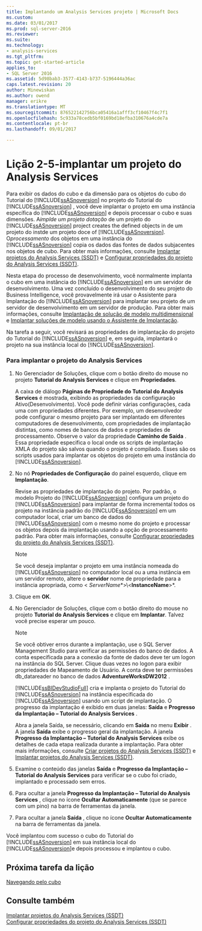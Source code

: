 ```yaml
---
title: Implantando um Analysis Services projeto | Microsoft Docs
ms.custom: 
ms.date: 03/01/2017
ms.prod: sql-server-2016
ms.reviewer: 
ms.suite: 
ms.technology:
- analysis-services
ms.tgt_pltfrm: 
ms.topic: get-started-article
applies_to:
- SQL Server 2016
ms.assetid: 5d98bab3-3577-4143-b737-5196444a36ac
caps.latest.revision: 20
author: Minewiskan
ms.author: owend
manager: erikre
ms.translationtype: MT
ms.sourcegitcommit: 876522142756bca05416a1afff3cf10467f4c7f1
ms.openlocfilehash: 5c933a78cedb5bf0169bd18efba310676a4cde7a
ms.contentlocale: pt-br
ms.lasthandoff: 09/01/2017

---
```

# <a name="lesson-2-5---deploying-an-analysis-services-project"></a>Lição 2-5-implantar um projeto do Analysis Services
Para exibir os dados do cubo e da dimensão para os objetos do cubo do Tutorial do [!INCLUDE[ssASnoversion](../includes/ssasnoversion-md.md)] no projeto do Tutorial do [!INCLUDE[ssASnoversion](../includes/ssasnoversion-md.md)] , você deve implantar o projeto em uma instância específica do [!INCLUDE[ssASnoversion](../includes/ssasnoversion-md.md)] e depois processar o cubo e suas dimensões. A*implde um projeto dotação* de um projeto do [!INCLUDE[ssASnoversion](../includes/ssasnoversion-md.md)] project creates the defined objects in de um projeto do instde um projeto doce of [!INCLUDE[ssASnoversion](../includes/ssasnoversion-md.md)]. O*processamento* dos objetos em uma instância do [!INCLUDE[ssASnoversion](../includes/ssasnoversion-md.md)] copia os dados das fontes de dados subjacentes nos objetos de cubo. Para obter mais informações, consulte [Implantar projetos do Analysis Services &#40;SSDT&#41;](../analysis-services/multidimensional-models/deploy-analysis-services-projects-ssdt.md) e [Configurar propriedades do projeto do Analysis Services &#40;SSDT&#41;](../analysis-services/multidimensional-models/configure-analysis-services-project-properties-ssdt.md).  
  
Nesta etapa do processo de desenvolvimento, você normalmente implanta o cubo em uma instância do [!INCLUDE[ssASnoversion](../includes/ssasnoversion-md.md)] em um servidor de desenvolvimento. Uma vez concluído o desenvolvimento do seu projeto do Business Intelligence, você provavelmente irá usar o Assistente para Implantação do [!INCLUDE[ssASnoversion](../includes/ssasnoversion-md.md)] para implantar seu projeto de um servidor de desenvolvimento em um servidor de produção. Para obter mais informações, consulte [Implantação de solução de modelo multidimensional](../analysis-services/multidimensional-models/multidimensional-model-solution-deployment.md) e [Implantar soluções de modelo usando o Assistente de Implantação](../analysis-services/multidimensional-models/deploy-model-solutions-using-the-deployment-wizard.md).  
  
Na tarefa a seguir, você revisará as propriedades de implantação do projeto do Tutorial do [!INCLUDE[ssASnoversion](../includes/ssasnoversion-md.md)] e, em seguida, implantará o projeto na sua instância local do [!INCLUDE[ssASnoversion](../includes/ssasnoversion-md.md)].  
  
### <a name="to-deploy-the-analysis-services-project"></a>Para implantar o projeto do Analysis Services  
  
1.  No Gerenciador de Soluções, clique com o botão direito do mouse no projeto **Tutorial do Analysis Services** e clique em **Propriedades**.  
  
    A caixa de diálogo **Páginas de Propriedade do Tutorial do Analysis Services** é mostrada, exibindo as propriedades da configuração Ativo(Desenvolvimento). Você pode definir várias configurações, cada uma com propriedades diferentes. Por exemplo, um desenvolvedor pode configurar o mesmo projeto para ser implantado em diferentes computadores de desenvolvimento, com propriedades de implantação distintas, como nomes de bancos de dados e propriedades de processamento. Observe o valor da propriedade **Caminho de Saída** . Essa propriedade especifica o local onde os scripts de implantação XMLA do projeto são salvos quando o projeto é compilado. Esses são os scripts usados para implantar os objetos do projeto em uma instância do [!INCLUDE[ssASnoversion](../includes/ssasnoversion-md.md)].  
  
2.  No nó **Propriedades de Configuração** do painel esquerdo, clique em **Implantação**.  
  
    Revise as propriedades de implantação do projeto. Por padrão, o modelo Projeto do [!INCLUDE[ssASnoversion](../includes/ssasnoversion-md.md)] configura um projeto do [!INCLUDE[ssASnoversion](../includes/ssasnoversion-md.md)] para implantar de forma incremental todos os projeto na instância padrão do [!INCLUDE[ssASnoversion](../includes/ssasnoversion-md.md)] em um computador local, criar um banco de dados do [!INCLUDE[ssASnoversion](../includes/ssasnoversion-md.md)] com o mesmo nome do projeto e processar os objetos depois da implantação usando a opção de processamento padrão. Para obter mais informações, consulte [Configurar propriedades do projeto do Analysis Services &#40;SSDT&#41;](../analysis-services/multidimensional-models/configure-analysis-services-project-properties-ssdt.md).  
  
    > [!NOTE]  
    > Se você deseja implantar o projeto em uma instância nomeada do [!INCLUDE[ssASnoversion](../includes/ssasnoversion-md.md)] no computador local ou a uma instância em um servidor remoto, altere o **servidor** nome de propriedade para a instância apropriada, como \<  *ServerName**>\\<**InstanceName**>*.  
  
3.  Clique em **OK**.  
  
4.  No Gerenciador de Soluções, clique com o botão direito do mouse no projeto **Tutorial do Analysis Services** e clique em **Implantar**. Talvez você precise esperar um pouco.  
  
    > [!NOTE]  
    > Se você obtiver erros durante a implantação, use o SQL Server Management Studio para verificar as permissões do banco de dados. A conta especificada para a conexão da fonte de dados deve ter um logon na instância do SQL Server. Clique duas vezes no logon para exibir propriedades de Mapeamento de Usuário. A conta deve ter permissões db_datareader no banco de dados **AdventureWorksDW2012** .  
  
    [!INCLUDE[ssBIDevStudioFull](../includes/ssbidevstudiofull-md.md)] cria e implanta o projeto do Tutorial do [!INCLUDE[ssASnoversion](../includes/ssasnoversion-md.md)] na instância especificada do [!INCLUDE[ssASnoversion](../includes/ssasnoversion-md.md)] usando um script de implantação. O progresso da implantação é exibido em duas janelas: **Saída** e **Progresso da Implantação – Tutorial do Analysis Services** .  
  
    Abra a janela Saída, se necessário, clicando em **Saída** no menu **Exibir** . A janela **Saída** exibe o progresso geral da implantação. A janela **Progresso da Implantação – Tutorial do Analysis Services** exibe os detalhes de cada etapa realizada durante a implantação. Para obter mais informações, consulte [Criar projetos do Analysis Services &#40;SSDT&#41;](../analysis-services/multidimensional-models/build-analysis-services-projects-ssdt.md) e [Implantar projetos do Analysis Services &#40;SSDT&#41;](../analysis-services/multidimensional-models/deploy-analysis-services-projects-ssdt.md).  
  
5.  Examine o conteúdo das janelas **Saída** e **Progresso da Implantação – Tutorial do Analysis Services** para verificar se o cubo foi criado, implantado e processado sem erros.  
  
6.  Para ocultar a janela **Progresso da Implantação – Tutorial do Analysis Services** , clique no ícone **Ocultar Automaticamente** (que se parece com um pino) na barra de ferramentas da janela.  
  
7.  Para ocultar a janela **Saída** , clique no ícone **Ocultar Automaticamente** na barra de ferramentas da janela.  
  
Você implantou com sucesso o cubo do Tutorial do [!INCLUDE[ssASnoversion](../includes/ssasnoversion-md.md)] em sua instância local do [!INCLUDE[ssASnoversion](../includes/ssasnoversion-md.md)]e depois processou e implantou o cubo.  
  
## <a name="next-task-in-lesson"></a>Próxima tarefa da lição  
[Navegando pelo cubo](../analysis-services/lesson-2-6-browsing-the-cube.md)  
  
## <a name="see-also"></a>Consulte também  
[Implantar projetos do Analysis Services &#40;SSDT&#41;](../analysis-services/multidimensional-models/deploy-analysis-services-projects-ssdt.md)  
[Configurar propriedades do projeto do Analysis Services &#40;SSDT&#41;](../analysis-services/multidimensional-models/configure-analysis-services-project-properties-ssdt.md)  
  
  
  

